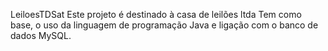 LeiloesTDSat
Este projeto é destinado à casa de leilões ltda 
Tem como base, o uso da linguagem de programação Java e ligação com o banco de dados MySQL. 
